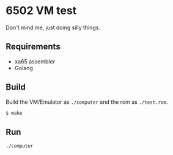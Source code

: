 # 6502 VM test

Don't mind me, just doing silly things.

## Requirements

- xa65 assembler
- Golang

## Build

Build the VM/Emulator as `./computer` and the rom as `./test.rom`.

```sh
$ make
```

## Run

```sh
./computer
```
